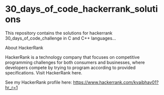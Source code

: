 # 30_days_of_code_hackerrank_solutions
This repository contains the solutions for hackerrank 30_days_of_code_challenge in C and C++ languages...

About HackerRank

HackerRank is a technology company that focuses on competitive programming challenges for both consumers and businesses, where developers compete by trying to program according to provided specifications. Visit HackerRank here.

See my HackerRank profile here: https://www.hackerrank.com/kvaibhav01?hr_r=1
